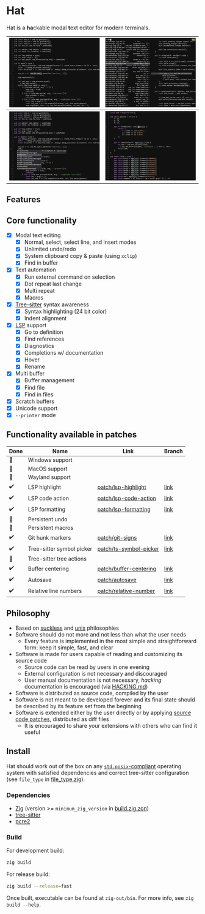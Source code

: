 # Hat

Hat is a **ha**ckable modal **t**ext editor for modern terminals.

| ![Screenshot select](./img/screenshot-select.png) | ![Screenshot select](./img/screenshot-find.png) |
|-----------------------------|-----------------------------|
| ![Screenshot completion](./img/screenshot-cmp.png) | ![Screenshot diagnostics](./img/screenshot-diagnostics.png) |

## Features

## Core functionality

- [x] Modal text editing
    * [x] Normal, select, select line, and insert modes
    * [x] Unlimited undo/redo
    * [x] System clipboard copy & paste (using `xclip`)
    * [x] Find in buffer
- [x] Text automation
    * [x] Run external command on selection
    * [x] Dot repeat last change
    * [x] Multi repeat
    * [x] Macros
- [x] [Tree-sitter](https://tree-sitter.github.io/tree-sitter/) syntax awareness
    * [x] Syntax highlighting (24 bit color)
    * [x] Indent alignment
- [x] [LSP](https://microsoft.github.io/language-server-protocol/) support
    * [x] Go to definition
    * [x] Find references
    * [x] Diagnostics
    * [x] Completions w/ documentation
    * [x] Hover
    * [x] Rename
- [x] Multi buffer
    * [x] Buffer management
    * [x] Find file
    * [x] Find in files
- [x] Scratch buffers
- [x] Unicode support
- [x] `--printer` mode

## Functionality available in patches

| Done | Name                      | Link                                                  | Branch                                                            |
| ---- | ------------------------  | ----------------------------------------------------- | ----------------------------------------------------------------- |
| 🚧   | Windows support           |                                                       |                                                                   |
| 🚧   | MacOS support             |                                                       |                                                                   |
| 🚧   | Wayland support           |                                                       |                                                                   |
| ✔️   | LSP highlight             | [patch/lsp-highlight](/patch/lsp-highlight)           | [link](https://github.com/ivanjermakov/hat/tree/lsp-highlight)    |
| ✔️   | LSP code action           | [patch/lsp-code-action](/patch/lsp-code-action)       | [link](https://github.com/ivanjermakov/hat/tree/lsp-code-action)  |
| ✔️   | LSP formatting            | [patch/lsp-formatting](/patch/lsp-formatting)         | [link](https://github.com/ivanjermakov/hat/tree/lsp-formatting)   |
| 🚧   | Persistent undo           |                                                       |                                                                   |
| 🚧   | Persistent macros         |                                                       |                                                                   |
| ✔️   | Git hunk markers          | [patch/git-signs](/patch/git-signs)                   | [link](https://github.com/ivanjermakov/hat/tree/git-signs)        |
| ✔️   | Tree-sitter symbol picker | [patch/ts-symbol-picker](/patch/ts-symbol-picker)     | [link](https://github.com/ivanjermakov/hat/tree/ts-symbol-picker) |
| 🚧   | Tree-sitter tree actions  |                                                       |                                                                   |
| ✔️   | Buffer centering          | [patch/buffer-centering](/patch/buffer-centering)     | [link](https://github.com/ivanjermakov/hat/tree/buffer-centering) |
| ✔️   | Autosave                  | [patch/autosave](/patch/autosave)                     | [link](https://github.com/ivanjermakov/hat/tree/autosave)         |
| ✔️   | Relative line numbers     | [patch/relative-number](/patch/relative-number)       | [link](https://github.com/ivanjermakov/hat/tree/relative-number)  |

## Philosophy

- Based on [suckless](https://suckless.org/philosophy/) and
[unix](https://en.wikipedia.org/wiki/Unix_philosophy) philosophies
- Software should do not more and not less than what the user needs
    * Every feature is implemented in the most simple and straightforward form: keep it simple, fast, and clear
- Software is made for users capable of reading and customizing its source code
    * Source code can be read by users in one evening
    * External configuration is not necessary and discouraged
    * User manual documentation is not necessary, _hacking_ documentation is encouraged (via [HACKING.md](HACKING.md))
- Software is distributed as source code, compiled by the user
- Software is not meant to be developed forever and its final state should be described by its feature set from
the beginning
- Software is extended either by the user directly or by applying
[source code patches](https://en.wikipedia.org/wiki/Patch_(computing)#Source_code_patching), distributed as diff files
    * It is encouraged to share your extensions with others who can find it useful

## Install

Hat should work out of the box on any
[`std.posix`-compliant](https://github.com/ziglang/zig/blob/master/lib/std/posix.zig) operating system with satisfied
dependencies and correct tree-sitter configuration (see `file_type` in [file_type.zig](src/file_type.zig)).

### Dependencies

- [Zig](https://ziglang.org) (version >= `minimum_zig_version` in [build.zig.zon](build.zig.zon))
- [tree-sitter](https://tree-sitter.github.io/tree-sitter/)
- [pcre2](https://github.com/PCRE2Project/pcre2)

### Build

For development build:

```bash
zig build
```

For release build:

```bash
zig build --release=fast
```

Once built, executable can be found at `zig-out/bin`. For more info, see `zig build --help`.
